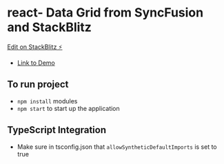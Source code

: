 # react- Data Grid from SyncFusion and StackBlitz

[Edit on StackBlitz ⚡️](https://stackblitz.com/edit/react-adfvwf)
* [Link to Demo](https://ej2.syncfusion.com/react/demos/?_gl=1*18n4vyd*_ga*MTM1MjQzOTU1MC4xNjI5MjI5Njcw*_ga_WC4JKKPHH0*MTYzMDUwNzAwOS4zLjEuMTYzMDUwNzAzMi4w&_ga=2.161643836.1899209439.1630437544-1352439550.1629229670#/material/grid/overview) 


## To run project
* `npm install` modules
* `npm start` to start up the application

## TypeScript Integration
* Make sure in tsconfig.json that `allowSyntheticDefaultImports` is set to true